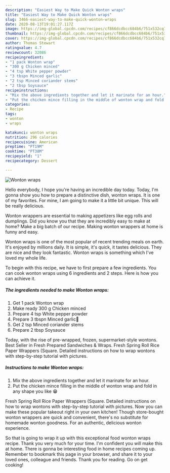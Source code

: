 ```yaml
---
description: "Easiest Way to Make Quick Wonton wraps"
title: "Easiest Way to Make Quick Wonton wraps"
slug: 3466-easiest-way-to-make-quick-wonton-wraps
date: 2020-08-13T19:01:27.117Z
image: https://img-global.cpcdn.com/recipes/cf866dcdbcc684b6/751x532cq70/wonton-wraps-recipe-main-photo.jpg
thumbnail: https://img-global.cpcdn.com/recipes/cf866dcdbcc684b6/751x532cq70/wonton-wraps-recipe-main-photo.jpg
cover: https://img-global.cpcdn.com/recipes/cf866dcdbcc684b6/751x532cq70/wonton-wraps-recipe-main-photo.jpg
author: Thomas Stewart
ratingvalue: 4.7
reviewcount: 32086
recipeingredient:
- "1 pack Wonton wrap"
- "300 g Chicken minced"
- "4 tsp White pepper powder"
- "3 tbspn Minced garlic"
- "2 tsp Minced coriander stems"
- "2 tbsp Soysauce"
recipeinstructions:
- "Mix the above ingredients together and let it marinate for an hour."
- "Put the chicken mince filling in the middle of wonton wrap and fold in any shape you like 😁"
categories:
- Recipe
tags:
- wonton
- wraps

katakunci: wonton wraps 
nutrition: 296 calories
recipecuisine: American
preptime: "PT19M"
cooktime: "PT38M"
recipeyield: "1"
recipecategory: Dessert

---
```



![Wonton wraps](https://img-global.cpcdn.com/recipes/cf866dcdbcc684b6/751x532cq70/wonton-wraps-recipe-main-photo.jpg)

Hello everybody, I hope you're having an incredible day today. Today, I'm gonna show you how to prepare a distinctive dish, wonton wraps. It is one of my favorites. For mine, I am going to make it a little bit unique. This will be really delicious.

Wonton wrappers are essential to making appetizers like egg rolls and dumplings. Did you know you that they are incredibly easy to make at home? Make a big batch of our recipe. Making wonton wrappers at home is funny and easy.

Wonton wraps is one of the most popular of recent trending meals on earth. It's enjoyed by millions daily. It is simple, it's quick, it tastes delicious. They are nice and they look fantastic. Wonton wraps is something which I've loved my whole life.


To begin with this recipe, we have to first prepare a few ingredients. You can cook wonton wraps using 6 ingredients and 2 steps. Here is how you can achieve it.

<!--inarticleads1-->

##### The ingredients needed to make Wonton wraps:

1. Get 1 pack Wonton wrap
1. Make ready 300 g Chicken minced
1. Prepare 4 tsp White pepper powder
1. Prepare 3 tbspn Minced garlic🧄
1. Get 2 tsp Minced coriander stems
1. Prepare 2 tbsp Soysauce


Today, with the rise of pre-wrapped, frozen, supermarket-style wontons. Best Seller in Fresh Prepared Sandwiches &amp; Wraps. Fresh Spring Roll Rice Paper Wrappers (Square. Detailed instructions on how to wrap wontons with step-by-step tutorial with pictures. 

<!--inarticleads2-->

##### Instructions to make Wonton wraps:

1. Mix the above ingredients together and let it marinate for an hour.
1. Put the chicken mince filling in the middle of wonton wrap and fold in any shape you like 😁


Fresh Spring Roll Rice Paper Wrappers (Square. Detailed instructions on how to wrap wontons with step-by-step tutorial with pictures. Now you can make these popular takeout right in your own kitchen! Though store-bought wonton wrappers are quick and convenient, there&#39;s no substitute for homemade wonton goodness. For an authentic, delicious wonton experience. 

So that is going to wrap it up with this exceptional food wonton wraps recipe. Thank you very much for your time. I'm confident you will make this at home. There is gonna be interesting food in home recipes coming up. Remember to bookmark this page in your browser, and share it to your loved ones, colleague and friends. Thank you for reading. Go on get cooking!
